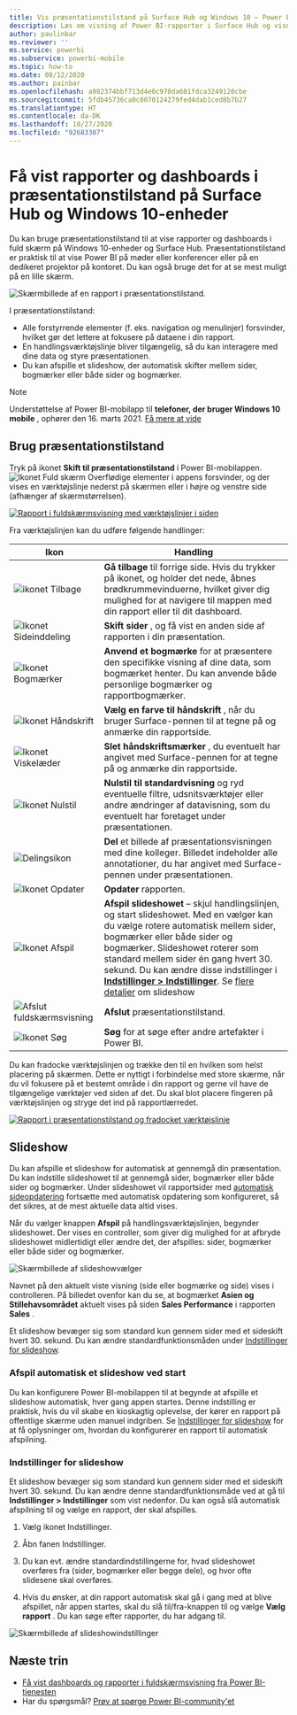 ```yaml
---
title: Vis præsentationstilstand på Surface Hub og Windows 10 – Power BI
description: Læs om visning af Power BI-rapporter i Surface Hub og visning af Power BI-dashboards, -rapporter og -felter i præsentationstilstand på Windows 10-enheder.
author: paulinbar
ms.reviewer: ''
ms.service: powerbi
ms.subservice: powerbi-mobile
ms.topic: how-to
ms.date: 08/12/2020
ms.author: painbar
ms.openlocfilehash: a982374bbf713d4e0c970da601fdca3249120cbe
ms.sourcegitcommit: 5fdb45736ca0c8070124279fed4dab1ced8b7b27
ms.translationtype: HT
ms.contentlocale: da-DK
ms.lasthandoff: 10/27/2020
ms.locfileid: "92683307"
---
```

# <a name="view-reports-and-dashboards-in-presentation-mode-on-surface-hub-and-windows-10-devices"></a>Få vist rapporter og dashboards i præsentationstilstand på Surface Hub og Windows 10-enheder
Du kan bruge præsentationstilstand til at vise rapporter og dashboards i fuld skærm på Windows 10-enheder og Surface Hub. Præsentationstilstand er praktisk til at vise Power BI på møder eller konferencer eller på en dedikeret projektor på kontoret. Du kan også bruge det for at se mest muligt på en lille skærm.

![Skærmbillede af en rapport i præsentationstilstand.](./media/mobile-windows-10-app-presentation-mode/power-bi-presentation-mode-2.png)

I præsentationstilstand:
* Alle forstyrrende elementer (f. eks. navigation og menulinjer) forsvinder, hvilket gør det lettere at fokusere på dataene i din rapport.
* En handlingsværktøjslinje bliver tilgængelig, så du kan interagere med dine data og styre præsentationen.
* Du kan afspille et slideshow, der automatisk skifter mellem sider, bogmærker eller både sider og bogmærker.

>[!NOTE]
>Understøttelse af Power BI-mobilapp til **telefoner, der bruger Windows 10 mobile** , ophører den 16. marts 2021. [Få mere at vide](/legal/powerbi/powerbi-mobile/power-bi-mobile-app-end-of-support-for-windows-phones)

## <a name="use-presentation-mode"></a>Brug præsentationstilstand
Tryk på ikonet **Skift til præsentationstilstand** i Power BI-mobilappen.
![Ikonet Fuld skærm](././media/mobile-windows-10-app-presentation-mode/power-bi-full-screen-icon.png) Overflødige elementer i appens forsvinder, og der vises en værktøjslinje nederst på skærmen eller i højre og venstre side (afhænger af skærmstørrelsen).

[![Rapport i fuldskærmsvisning med værktøjslinjer i siden](./media/mobile-windows-10-app-presentation-mode/power-bi-presentation-mode-toolbar.png)](./media/mobile-windows-10-app-presentation-mode/power-bi-presentation-mode-toolbar-expanded.png#lightbox)

Fra værktøjslinjen kan du udføre følgende handlinger:

| Ikon | Handling |
|------|--------|
|![ikonet Tilbage](./media/mobile-windows-10-app-presentation-mode/power-bi-windows-10-presentation-back-icon.png)|**Gå tilbage** til forrige side. Hvis du trykker på ikonet, og holder det nede, åbnes brødkrummevinduerne, hvilket giver dig mulighed for at navigere til mappen med din rapport eller til dit dashboard.|
|![Ikonet Sideinddeling](./media/mobile-windows-10-app-presentation-mode/power-bi-windows-10-presentation-pages-icon.png)|**Skift sider** , og få vist en anden side af rapporten i din præsentation.|
|![Ikonet Bogmærker](./media/mobile-windows-10-app-presentation-mode/power-bi-windows-10-presentation-bookmarks-icon.png)|**Anvend et bogmærke** for at præsentere den specifikke visning af dine data, som bogmærket henter. Du kan anvende både personlige bogmærker og rapportbogmærker.|
|![Ikonet Håndskrift](./media/mobile-windows-10-app-presentation-mode/power-bi-windows-10-presentation-ink-icon.png)|**Vælg en farve til håndskrift** , når du bruger Surface-pennen til at tegne på og anmærke din rapportside.|
|![Ikonet Viskelæder](./media/mobile-windows-10-app-presentation-mode/power-bi-windows-10-presentation-eraser-icon.png)|**Slet håndskriftsmærker** , du eventuelt har angivet med Surface-pennen for at tegne på og anmærke din rapportside.          |
|![Ikonet Nulstil](./media/mobile-windows-10-app-presentation-mode/power-bi-windows-10-presentation-reset-icon.png)|**Nulstil til standardvisning** og ryd eventuelle filtre, udsnitsværktøjer eller andre ændringer af datavisning, som du eventuelt har foretaget under præsentationen.|
|![Delingsikon](./media/mobile-windows-10-app-presentation-mode/power-bi-windows-10-share-icon.png)|**Del** et billede af præsentationsvisningen med dine kolleger. Billedet indeholder alle annotationer, du har angivet med Surface-pennen under præsentationen.|
|![Ikonet Opdater](./media/mobile-windows-10-app-presentation-mode/power-bi-windows-10-presentation-refresh-icon.png)|**Opdater** rapporten.|
|![Ikonet Afspil](./media/mobile-windows-10-app-presentation-mode/power-bi-windows-10-presentation-play-icon.png)|**Afspil slideshowet** – skjul handlingslinjen, og start slideshowet. Med en vælger kan du vælge rotere automatisk mellem sider, bogmærker eller både sider og bogmærker. Slideshowet roterer som standard mellem sider én gang hvert 30. sekund. Du kan ændre disse indstillinger i [**Indstillinger > Indstillinger**](#slideshow-settings). Se [flere detaljer](#slideshows) om slideshow|
|![Afslut fuldskærmsvisning](./media/mobile-windows-10-app-presentation-mode/power-bi-windows-10-exit-full-screen-icon.png)|**Afslut** præsentationstilstand.|
|![Ikonet Søg](./media/mobile-windows-10-app-presentation-mode/power-bi-windows-10-presentation-search-icon.png)|**Søg** for at søge efter andre artefakter i Power BI.|

Du kan fradocke værktøjslinjen og trække den til en hvilken som helst placering på skærmen. Dette er nyttigt i forbindelse med store skærme, når du vil fokusere på et bestemt område i din rapport og gerne vil have de tilgængelige værktøjer ved siden af det. Du skal blot placere fingeren på værktøjslinjen og stryge det ind på rapportlærredet.

[![Rapport i præsentationstilstand og fradocket værktøjslinje](./media/mobile-windows-10-app-presentation-mode/power-bi-windows-10-presentation-drag-toolbar-2.png)](./media/mobile-windows-10-app-presentation-mode/power-bi-windows-10-presentation-drag-toolbar-2-expanded.png#lightbox)

## <a name="slideshows"></a>Slideshow

Du kan afspille et slideshow for automatisk at gennemgå din præsentation. Du kan indstille slideshowet til at gennemgå sider, bogmærker eller både sider og bogmærker. Under slideshowet vil rapportsider med [automatisk sideopdatering](../../create-reports/desktop-automatic-page-refresh.md) fortsætte med automatisk opdatering som konfigureret, så det sikres, at de mest aktuelle data altid vises.

Når du vælger knappen **Afspil** på handlingsværktøjslinjen, begynder slideshowet. Der vises en controller, som giver dig mulighed for at afbryde slideshowet midlertidigt eller ændre det, der afspilles: sider, bogmærker eller både sider og bogmærker.

![Skærmbillede af slideshowvælger](././media/mobile-windows-10-app-presentation-mode//power-bi-windows-10-slideshow-selector.png)

 Navnet på den aktuelt viste visning (side eller bogmærke og side) vises i controlleren. På billedet ovenfor kan du se, at bogmærket **Asien og Stillehavsområdet** aktuelt vises på siden **Sales Performance** i rapporten **Sales** .

Et slideshow bevæger sig som standard kun gennem sider med et sideskift hvert 30. sekund. Du kan ændre standardfunktionsmåden under [Indstillinger for slideshow](#slideshow-settings).


### <a name="auto-play-a-slideshow-on-startup"></a>Afspil automatisk et slideshow ved start

Du kan konfigurere Power BI-mobilappen til at begynde at afspille et slideshow automatisk, hver gang appen startes. Denne indstilling er praktisk, hvis du vil skabe en kioskagtig oplevelse, der kører en rapport på offentlige skærme uden manuel indgriben. Se [Indstillinger for slideshow](#slideshow-settings) for at få oplysninger om, hvordan du konfigurerer en rapport til automatisk afspilning.

### <a name="slideshow-settings"></a>Indstillinger for slideshow

Et slideshow bevæger sig som standard kun gennem sider med et sideskift hvert 30. sekund. Du kan ændre denne standardfunktionsmåde ved at gå til **Indstillinger > Indstillinger** som vist nedenfor. Du kan også slå automatisk afspilning til og vælge en rapport, der skal afspilles.

1. Vælg ikonet Indstillinger.

1. Åbn fanen Indstillinger.

1. Du kan evt. ændre standardindstillingerne for, hvad slideshowet overføres fra (sider, bogmærker eller begge dele), og hvor ofte slidesene skal overføres.

1. Hvis du ønsker, at din rapport automatisk skal gå i gang med at blive afspillet, når appen startes, skal du slå til/fra-knappen til og vælge **Vælg rapport** . Du kan søge efter rapporter, du har adgang til.

![Skærmbillede af slideshowindstillinger](././media/mobile-windows-10-app-presentation-mode//power-bi-windows-10-slideshow-settings.png)

## <a name="next-steps"></a>Næste trin
* [Få vist dashboards og rapporter i fuldskærmsvisning fra Power BI-tjenesten](../end-user-focus.md)
* Har du spørgsmål? [Prøv at spørge Power BI-community'et](https://community.powerbi.com/)